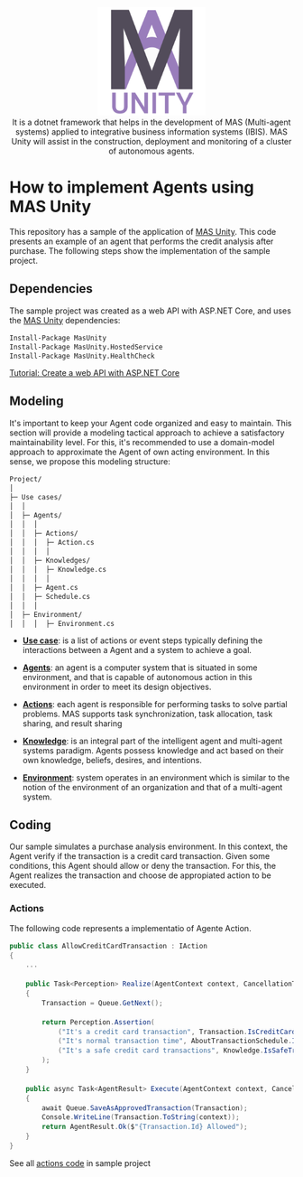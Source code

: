                                                                                                
<p align='center'>
    <img width=192" src="https://raw.githubusercontent.com/8T4/mas-unity/main/docs/imgs/logo.png" />
    <br/>It is a dotnet framework that helps in the development of MAS (Multi-agent systems) applied to integrative business information systems (IBIS). MAS Unity will assist in the construction, deployment and monitoring of a cluster of autonomous agents.
</p>

# How to implement Agents using MAS Unity
This repository has a sample of the application of [MAS Unity](https://github.com/8T4/mas-unity). This code presents an example of an agent that performs the credit analysis after purchase. The following steps show the implementation of the sample project.

## Dependencies
The sample project was created as a web API with ASP.NET Core, and uses the [MAS Unity](https://github.com/8T4/mas-unity) dependencies:

```
Install-Package MasUnity
Install-Package MasUnity.HostedService
Install-Package MasUnity.HealthCheck
```

[Tutorial: Create a web API with ASP.NET Core](https://docs.microsoft.com/en-us/aspnet/core/tutorials/first-web-api?view=aspnetcore-5.0&tabs=visual-studio)

## Modeling
It's important to keep your Agent code organized and easy to maintain. This section will provide a modeling tactical approach to achieve a satisfactory maintainability level. For this, it's recommended to use a domain-model approach to approximate the Agent of own acting environment. In this sense, we propose this modeling structure:

```
Project/
│  
├─ Use cases/
│  │  
│  ├─ Agents/
│  │  │
│  │  ├─ Actions/
│  │  │  ├─ Action.cs
│  │  │  │
│  │  ├─ Knowledges/
│  │  │  ├─ Knowledge.cs
│  │  │  │
│  │  ├─ Agent.cs
│  │  ├─ Schedule.cs
│  │  │  
│  ├─ Environment/
│  │  │  ├─ Environment.cs
```

- [**Use case**](https://en.wikipedia.org/wiki/Use_case): is a list of actions or event steps typically defining the interactions between a Agent and a system to achieve a goal. 
                                                                                                 
- [**Agents**](https://www.researchgate.net/publication/222827222): an agent is a computer system that is situated in some environment, and that is capable of autonomous action in this environment in order to meet its design objectives.
                                                                                                 
- [**Actions**](https://www.researchgate.net/publication/222827222): each agent is responsible for performing tasks to solve partial problems. MAS supports task synchronization, task allocation, task sharing, and result sharing
                                                                                                 
- [**Knowledge**](https://www.researchgate.net/publication/222827222): is an integral part of the intelligent agent and multi-agent systems paradigm. Agents possess knowledge and act based on their own knowledge, beliefs, desires, and intentions.

- [**Environment**](https://www.researchgate.net/publication/222827222): system operates in an environment which is similar to the notion of the environment of an organization and that of a multi-agent system.
                                                                                                 

## Coding
Our sample simulates a purchase analysis environment. In this context, the Agent verify if the transaction is a credit card transaction. Given some conditions, this Agent should allow or deny the transaction. For this, the Agent realizes the transaction and choose de appropiated action to be executed.                                                                                                         
                                                                                                 
### Actions
The following code represents a implementatio of Agente Action.
                                                                                                 
```c#
public class AllowCreditCardTransaction : IAction
{
    ...
                                                                                                 
    public Task<Perception> Realize(AgentContext context, CancellationToken cancellation)
    {
        Transaction = Queue.GetNext();

        return Perception.Assertion(
            ("It's a credit card transaction", Transaction.IsCreditCardTransaction()),
            ("It's normal transaction time", AboutTransactionSchedule.ItsNormalTransactionSchedule()),
            ("It's a safe credit card transactions", Knowledge.IsSafeTransaction(Transaction))
        );
    }

    public async Task<AgentResult> Execute(AgentContext context, CancellationToken cancellation)
    {
        await Queue.SaveAsApprovedTransaction(Transaction);
        Console.WriteLine(Transaction.ToString(context));
        return AgentResult.Ok($"{Transaction.Id} Allowed");
    }
}  
```
See all [actions code](https://github.com/8T4/mas-unity-sample/tree/main/MyBusiness.Compliance/RiskAnalysis/Agents/CreditRisk/Actions) in sample project

